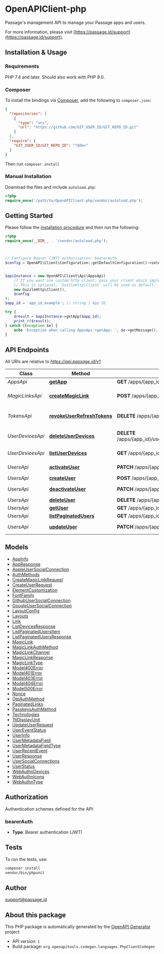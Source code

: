 # OpenAPIClient-php

Passage's management API to manage your Passage apps and users.

For more information, please visit [https://passage.id/support](https://passage.id/support).

## Installation & Usage

### Requirements

PHP 7.4 and later.
Should also work with PHP 8.0.

### Composer

To install the bindings via [Composer](https://getcomposer.org/), add the following to `composer.json`:

```json
{
  "repositories": [
    {
      "type": "vcs",
      "url": "https://github.com/GIT_USER_ID/GIT_REPO_ID.git"
    }
  ],
  "require": {
    "GIT_USER_ID/GIT_REPO_ID": "*@dev"
  }
}
```

Then run `composer install`

### Manual Installation

Download the files and include `autoload.php`:

```php
<?php
require_once('/path/to/OpenAPIClient-php/vendor/autoload.php');
```

## Getting Started

Please follow the [installation procedure](#installation--usage) and then run the following:

```php
<?php
require_once(__DIR__ . '/vendor/autoload.php');



// Configure Bearer (JWT) authorization: bearerAuth
$config = OpenAPI\Client\Configuration::getDefaultConfiguration()->setAccessToken('YOUR_ACCESS_TOKEN');


$apiInstance = new OpenAPI\Client\Api\AppsApi(
    // If you want use custom http client, pass your client which implements `GuzzleHttp\ClientInterface`.
    // This is optional, `GuzzleHttp\Client` will be used as default.
    new GuzzleHttp\Client(),
    $config
);
$app_id = 'app_id_example'; // string | App ID

try {
    $result = $apiInstance->getApp($app_id);
    print_r($result);
} catch (Exception $e) {
    echo 'Exception when calling AppsApi->getApp: ', $e->getMessage(), PHP_EOL;
}

```

## API Endpoints

All URIs are relative to *https://api.passage.id/v1*

Class | Method | HTTP request | Description
------------ | ------------- | ------------- | -------------
*AppsApi* | [**getApp**](docs/Api/AppsApi.md#getapp) | **GET** /apps/{app_id} | Get App
*MagicLinksApi* | [**createMagicLink**](docs/Api/MagicLinksApi.md#createmagiclink) | **POST** /apps/{app_id}/magic-links | Create Embeddable Magic Link
*TokensApi* | [**revokeUserRefreshTokens**](docs/Api/TokensApi.md#revokeuserrefreshtokens) | **DELETE** /apps/{app_id}/users/{user_id}/tokens | Revokes refresh tokens
*UserDevicesApi* | [**deleteUserDevices**](docs/Api/UserDevicesApi.md#deleteuserdevices) | **DELETE** /apps/{app_id}/users/{user_id}/devices/{device_id} | Delete a device for a user
*UserDevicesApi* | [**listUserDevices**](docs/Api/UserDevicesApi.md#listuserdevices) | **GET** /apps/{app_id}/users/{user_id}/devices | List User Devices
*UsersApi* | [**activateUser**](docs/Api/UsersApi.md#activateuser) | **PATCH** /apps/{app_id}/users/{user_id}/activate | Activate User
*UsersApi* | [**createUser**](docs/Api/UsersApi.md#createuser) | **POST** /apps/{app_id}/users | Create User
*UsersApi* | [**deactivateUser**](docs/Api/UsersApi.md#deactivateuser) | **PATCH** /apps/{app_id}/users/{user_id}/deactivate | Deactivate User
*UsersApi* | [**deleteUser**](docs/Api/UsersApi.md#deleteuser) | **DELETE** /apps/{app_id}/users/{user_id} | Delete User
*UsersApi* | [**getUser**](docs/Api/UsersApi.md#getuser) | **GET** /apps/{app_id}/users/{user_id} | Get User
*UsersApi* | [**listPaginatedUsers**](docs/Api/UsersApi.md#listpaginatedusers) | **GET** /apps/{app_id}/users | List Users
*UsersApi* | [**updateUser**](docs/Api/UsersApi.md#updateuser) | **PATCH** /apps/{app_id}/users/{user_id} | Update User

## Models

- [AppInfo](docs/Model/AppInfo.md)
- [AppResponse](docs/Model/AppResponse.md)
- [AppleUserSocialConnection](docs/Model/AppleUserSocialConnection.md)
- [AuthMethods](docs/Model/AuthMethods.md)
- [CreateMagicLinkRequest](docs/Model/CreateMagicLinkRequest.md)
- [CreateUserRequest](docs/Model/CreateUserRequest.md)
- [ElementCustomization](docs/Model/ElementCustomization.md)
- [FontFamily](docs/Model/FontFamily.md)
- [GithubUserSocialConnection](docs/Model/GithubUserSocialConnection.md)
- [GoogleUserSocialConnection](docs/Model/GoogleUserSocialConnection.md)
- [LayoutConfig](docs/Model/LayoutConfig.md)
- [Layouts](docs/Model/Layouts.md)
- [Link](docs/Model/Link.md)
- [ListDevicesResponse](docs/Model/ListDevicesResponse.md)
- [ListPaginatedUsersItem](docs/Model/ListPaginatedUsersItem.md)
- [ListPaginatedUsersResponse](docs/Model/ListPaginatedUsersResponse.md)
- [MagicLink](docs/Model/MagicLink.md)
- [MagicLinkAuthMethod](docs/Model/MagicLinkAuthMethod.md)
- [MagicLinkChannel](docs/Model/MagicLinkChannel.md)
- [MagicLinkResponse](docs/Model/MagicLinkResponse.md)
- [MagicLinkType](docs/Model/MagicLinkType.md)
- [Model400Error](docs/Model/Model400Error.md)
- [Model401Error](docs/Model/Model401Error.md)
- [Model403Error](docs/Model/Model403Error.md)
- [Model404Error](docs/Model/Model404Error.md)
- [Model500Error](docs/Model/Model500Error.md)
- [Nonce](docs/Model/Nonce.md)
- [OtpAuthMethod](docs/Model/OtpAuthMethod.md)
- [PaginatedLinks](docs/Model/PaginatedLinks.md)
- [PasskeysAuthMethod](docs/Model/PasskeysAuthMethod.md)
- [Technologies](docs/Model/Technologies.md)
- [TtlDisplayUnit](docs/Model/TtlDisplayUnit.md)
- [UpdateUserRequest](docs/Model/UpdateUserRequest.md)
- [UserEventStatus](docs/Model/UserEventStatus.md)
- [UserInfo](docs/Model/UserInfo.md)
- [UserMetadataField](docs/Model/UserMetadataField.md)
- [UserMetadataFieldType](docs/Model/UserMetadataFieldType.md)
- [UserRecentEvent](docs/Model/UserRecentEvent.md)
- [UserResponse](docs/Model/UserResponse.md)
- [UserSocialConnections](docs/Model/UserSocialConnections.md)
- [UserStatus](docs/Model/UserStatus.md)
- [WebAuthnDevices](docs/Model/WebAuthnDevices.md)
- [WebAuthnIcons](docs/Model/WebAuthnIcons.md)
- [WebAuthnType](docs/Model/WebAuthnType.md)

## Authorization

Authentication schemes defined for the API:
### bearerAuth

- **Type**: Bearer authentication (JWT)

## Tests

To run the tests, use:

```bash
composer install
vendor/bin/phpunit
```

## Author

support@passage.id

## About this package

This PHP package is automatically generated by the [OpenAPI Generator](https://openapi-generator.tech) project:

- API version: `1`
- Build package: `org.openapitools.codegen.languages.PhpClientCodegen`
